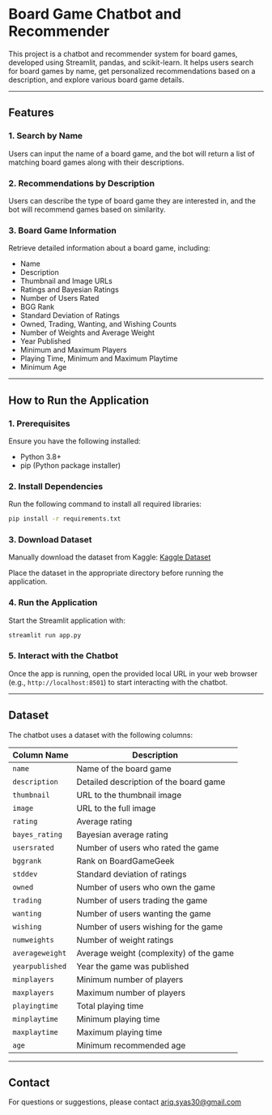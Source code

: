 # Board Game Chatbot and Recommender

This project is a chatbot and recommender system for board games, developed using Streamlit, pandas, and scikit-learn. It helps users search for board games by name, get personalized recommendations based on a description, and explore various board game details.

---

## Features

### 1. **Search by Name**
Users can input the name of a board game, and the bot will return a list of matching board games along with their descriptions.

### 2. **Recommendations by Description**
Users can describe the type of board game they are interested in, and the bot will recommend games based on similarity.

### 3. **Board Game Information**
Retrieve detailed information about a board game, including:
- Name
- Description
- Thumbnail and Image URLs
- Ratings and Bayesian Ratings
- Number of Users Rated
- BGG Rank
- Standard Deviation of Ratings
- Owned, Trading, Wanting, and Wishing Counts
- Number of Weights and Average Weight
- Year Published
- Minimum and Maximum Players
- Playing Time, Minimum and Maximum Playtime
- Minimum Age

---

## How to Run the Application

### 1. Prerequisites
Ensure you have the following installed:
- Python 3.8+
- pip (Python package installer)

### 2. Install Dependencies
Run the following command to install all required libraries:
```bash
pip install -r requirements.txt
```

### 3. Download Dataset
Manually download the dataset from Kaggle:
[Kaggle Dataset](https://www.kaggle.com/datasets/caesuric/bgggamesdata)

Place the dataset in the appropriate directory before running the application.

### 4. Run the Application
Start the Streamlit application with:
```bash
streamlit run app.py
```

### 5. Interact with the Chatbot
Once the app is running, open the provided local URL in your web browser (e.g., `http://localhost:8501`) to start interacting with the chatbot.

---

## Dataset
The chatbot uses a dataset with the following columns:

| Column Name      | Description                                   |
|------------------|-----------------------------------------------|
| `name`           | Name of the board game                       |
| `description`    | Detailed description of the board game       |
| `thumbnail`      | URL to the thumbnail image                   |
| `image`          | URL to the full image                        |
| `rating`         | Average rating                               |
| `bayes_rating`   | Bayesian average rating                      |
| `usersrated`     | Number of users who rated the game           |
| `bggrank`        | Rank on BoardGameGeek                        |
| `stddev`         | Standard deviation of ratings                |
| `owned`          | Number of users who own the game             |
| `trading`        | Number of users trading the game             |
| `wanting`        | Number of users wanting the game             |
| `wishing`        | Number of users wishing for the game         |
| `numweights`     | Number of weight ratings                     |
| `averageweight`  | Average weight (complexity) of the game      |
| `yearpublished`  | Year the game was published                  |
| `minplayers`     | Minimum number of players                    |
| `maxplayers`     | Maximum number of players                    |
| `playingtime`    | Total playing time                           |
| `minplaytime`    | Minimum playing time                         |
| `maxplaytime`    | Maximum playing time                         |
| `age`            | Minimum recommended age                     |

---

## Contact
For questions or suggestions, please contact ariq.syas30@gmail.com

